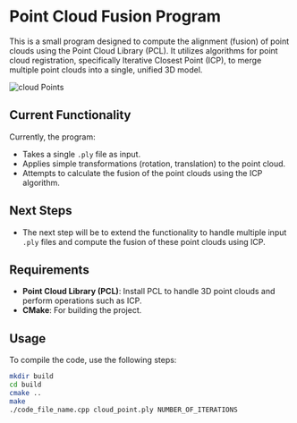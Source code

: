 # Point Cloud Fusion Program
This is a small program designed to compute the alignment (fusion) of point clouds using the Point Cloud Library (PCL). It utilizes algorithms for point cloud registration, specifically Iterative Closest Point (ICP), to merge multiple point clouds into a single, unified 3D model.


![cloud Points](https://github.com/user-attachments/assets/e0825d42-66a7-42d2-94ad-65397a50247b)

## Current Functionality

Currently, the program:
- Takes a single `.ply` file as input.
- Applies simple transformations (rotation, translation) to the point cloud.
- Attempts to calculate the fusion of the point clouds using the ICP algorithm.

## Next Steps

- The next step will be to extend the functionality to handle multiple input `.ply` files and compute the fusion of these point clouds using ICP.

## Requirements
- **Point Cloud Library (PCL)**: Install PCL to handle 3D point clouds and perform operations such as ICP.
- **CMake**: For building the project.

## Usage

To compile the code, use the following steps:

   ```bash
   mkdir build
   cd build
   cmake ..
   make
   ./code_file_name.cpp cloud_point.ply NUMBER_OF_ITERATIONS

